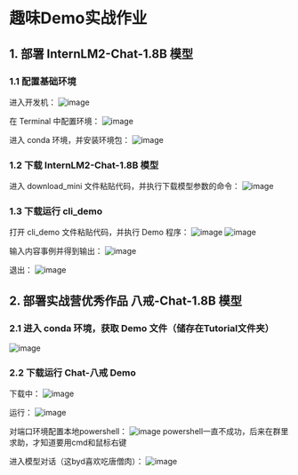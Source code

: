 # 趣味Demo实战作业

## 1. 部署 InternLM2-Chat-1.8B 模型

### 1.1 配置基础环境

进入开发机：
![image](https://github.com/Hajime1235/InternLM/assets/165744158/3a4ff381-cca6-4f80-9359-d232ffaf7db5)

在 Terminal 中配置环境：
![image](https://github.com/Hajime1235/InternLM/assets/165744158/11d92e01-7af5-4a14-8b89-978e5ee6ee5d)

进入 conda 环境，并安装环境包：
![image](https://github.com/Hajime1235/InternLM/assets/165744158/e4f20696-1c62-4fcb-ad7f-b07226356d1b)

### 1.2 下载 InternLM2-Chat-1.8B 模型

进入 download_mini 文件粘贴代码，并执行下载模型参数的命令：
![image](https://github.com/Hajime1235/InternLM/assets/165744158/458f86a0-fd6f-4846-a34d-43a37a941f8e)

### 1.3 下载运行 cli_demo

打开 cli_demo 文件粘贴代码，并执行 Demo 程序：
![image](https://github.com/Hajime1235/InternLM/assets/165744158/8fa01633-e4df-4ae3-b8a2-4f22fa3b7b8b)
![image](https://github.com/Hajime1235/InternLM/assets/165744158/617bba4c-90b8-40b4-bfeb-4f147ca3fb82)

输入内容事例并得到输出：
![image](https://github.com/Hajime1235/InternLM/assets/165744158/dd77d072-89eb-4460-a7fb-85bfcecbd5b4)

退出：
![image](https://github.com/Hajime1235/InternLM/assets/165744158/e17662ca-a817-4a08-9727-9b8750b3323e)


## 2. 部署实战营优秀作品 八戒-Chat-1.8B 模型

### 2.1 进入 conda 环境，获取 Demo 文件（储存在Tutorial文件夹）
![image](https://github.com/Hajime1235/InternLM/assets/165744158/6d816196-4114-4c5a-91ae-3c66e38cc443)

### 2.2 下载运行 Chat-八戒 Demo

下载中：
![image](https://github.com/Hajime1235/InternLM/assets/165744158/b350581a-86ce-4b48-bb4c-ede78d3bb0a2)

运行：
![image](https://github.com/Hajime1235/InternLM/assets/165744158/235419f3-1619-4755-86b7-6a68dde461a9)

对端口环境配置本地powershell：
![image](https://github.com/Hajime1235/InternLM/assets/165744158/c3eb28c0-40e6-4f9e-961a-10bc2bccd98c)
powershell一直不成功，后来在群里求助，才知道要用cmd和鼠标右键

进入模型对话（这byd喜欢吃唐僧肉）：
![image](https://github.com/Hajime1235/InternLM/assets/165744158/7438f32b-ac01-4434-9f27-70615a78b98a)



